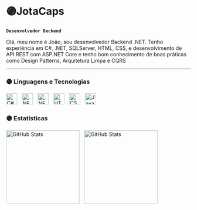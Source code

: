# 🟣JotaCaps
**`Desenvolvedor Beckend`**

Olá, meu nome é João, sou desenvolvedor Backend .NET.
Tenho experiência em C#, .NET, SQLServer, HTML, CSS, e desenvolvimento de API REST com ASP.NET Core e tenho bom conhecimento de boas práticas como Design Patterns, Arquitetura Limpa e CQRS

---

### 🟣 Linguagens e Tecnologias
<img 
    align="left" 
    alt="C#" 
    title="C#"
    width="30px" 
    style="padding-right: 10px;"
    src="https://cdn.jsdelivr.net/gh/devicons/devicon@latest/icons/csharp/csharp-original.svg"         
/>


<img 
    align="left" 
    alt=".NET" 
    title=".NET"
    width="30px" 
    style="padding-right: 10px;"
    src="https://cdn.jsdelivr.net/gh/devicons/devicon@latest/icons/dotnetcore/dotnetcore-original.svg"                 
/>

<img 
    align="left" 
    alt=".NET" 
    title=".NET"
    width="30px" 
    style="padding-right: 10px;"
    src="https://cdn.jsdelivr.net/gh/devicons/devicon@latest/icons/microsoftsqlserver/microsoftsqlserver-original.svg"                
/>

<img 
    align="left" 
    alt="HTML"
    title="HTML" 
    width="30px" 
    style="padding-right: 10px;" 
    src="https://cdn.jsdelivr.net/gh/devicons/devicon@latest/icons/html5/html5-original.svg" 
/>
<img 
    align="left" 
    alt="CSS" 
    title="CSS"
    width="30px" 
    style="padding-right: 10px;" 
    src="https://cdn.jsdelivr.net/gh/devicons/devicon@latest/icons/css3/css3-original.svg" 
/>
<img 
    align="left" 
    alt="JavaScript" 
    title="JavaScript"
    width="30px" 
    style="padding-right: 10px;" 
    src="https://cdn.jsdelivr.net/gh/devicons/devicon@latest/icons/javascript/javascript-original.svg" 
/>

<br/>
<br/>

### 🟣 Estatísticas

<p>
  <img 
    align="left" 
    alt="GitHub Stats" 
    height="200" 
    style="padding-right: 10px;" 
    src="https://github-readme-stats.vercel.app/api?username=JotaCaps&show_icons=true&theme=tokyonight&include_all_commits=true&locale=pt-br" 
  />
  
<img 
      align="left" 
      alt="GitHub Stats" 
      height="200" 
      src="https://github-readme-stats.vercel.app/api/top-langs/?username=JotaCaps&theme=tokyonight&layout=compact&custom_title=Tecnologias&langs_count=9" 
  />

</p>


